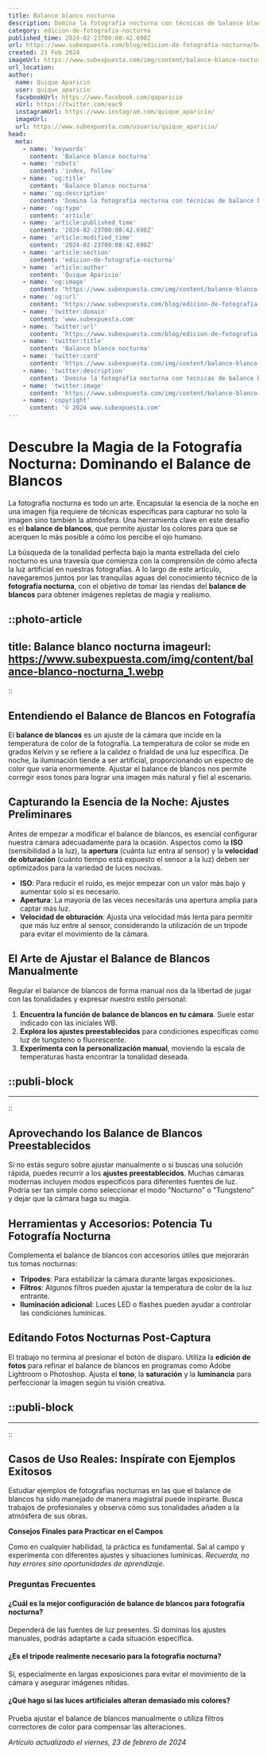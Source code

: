 ```yaml
---
title: Balance blanco nocturna
description: Domina la fotografía nocturna con técnicas de balance blanco que te aseguran colores perfectos en cada toma. Descubre cómo aquí.
category: edicion-de-fotografia-nocturna
published_time: 2024-02-23T00:08:42.698Z
url: https://www.subexpuesta.com/blog/edicion-de-fotografia-nocturna/balance-blanco-nocturna
created: 23 Feb 2024
imageUrl: https://www.subexpuesta.com/img/content/balance-blanco-nocturna_1.webp
url_location:
author:
  name: Quique Aparicio
  user: quique_aparicio
  facebookUrl: https://www.facebook.com/qaparicio
  xUrl: https://twitter.com/eac9
  instagramUrl: https://www.instagram.com/quique_aparicio/
  imageUrl: 
  url: https://www.subexpuesta.com/usuario/quique_aparicio/
head:
  meta:
    - name: 'keywords'
      content: 'Balance blanco nocturna'
    - name: 'robots'
      content: 'index, follow'
    - name: 'og:title'
      content: 'Balance blanco nocturna'
    - name: 'og:description'
      content: 'Domina la fotografía nocturna con técnicas de balance blanco que te aseguran colores perfectos en cada toma. Descubre cómo aquí.'
    - name: 'og:type'
      content: 'article'
    - name: 'article:published_time'
      content: '2024-02-23T00:08:42.698Z'
    - name: 'article:modified_time'
      content: '2024-02-23T00:08:42.698Z'
    - name: 'article:section'
      content: 'edicion-de-fotografia-nocturna'
    - name: 'article:author'
      content: 'Quique Aparicio'
    - name: 'og:image'
      content: 'https://www.subexpuesta.com/img/content/balance-blanco-nocturna_1.webp'
    - name: 'og:url'
      content: 'https://www.subexpuesta.com/blog/edicion-de-fotografia-nocturna/balance-blanco-nocturna'
    - name: 'twitter:domain'
      content: 'www.subexpuesta.com'
    - name: 'twitter:url'
      content: 'https://www.subexpuesta.com/blog/edicion-de-fotografia-nocturna/balance-blanco-nocturna'
    - name: 'twitter:title'
      content: 'Balance blanco nocturna'
    - name: 'twitter:card'
      content: 'https://www.subexpuesta.com/img/content/balance-blanco-nocturna_1.webp'
    - name: 'twitter:description'
      content: 'Domina la fotografía nocturna con técnicas de balance blanco que te aseguran colores perfectos en cada toma. Descubre cómo aquí.'
    - name: 'twitter:image'
      content: 'https://www.subexpuesta.com/img/content/balance-blanco-nocturna_1.webp'
    - name: 'copyright'
      content: '© 2024 www.subexpuesta.com'
---
```

# Descubre la Magia de la Fotografía Nocturna: Dominando el Balance de Blancos

La fotografía nocturna es todo un arte. Encapsular la esencia de la noche en una imagen fija requiere de técnicas específicas para capturar no solo la imagen sino también la atmósfera. Una herramienta clave en este desafío es el **balance de blancos**, que permite ajustar los colores para que se acerquen lo más posible a cómo los percibe el ojo humano.

La búsqueda de la tonalidad perfecta bajo la manta estrellada del cielo nocturno es una travesía que comienza con la comprensión de cómo afecta la luz artificial en nuestras fotografías. A lo largo de este artículo, navegaremos juntos por las tranquilas aguas del conocimiento técnico de la **fotografía nocturna**, con el objetivo de tomar las riendas del **balance de blancos** para obtener imágenes repletas de magia y realismo.


::photo-article
---
title: Balance blanco nocturna
imageurl: https://www.subexpuesta.com/img/content/balance-blanco-nocturna_1.webp
---
::


## Entendiendo el Balance de Blancos en Fotografía
El **balance de blancos** es un ajuste de la cámara que incide en la temperatura de color de la fotografía. La temperatura de color se mide en grados Kelvin y se refiere a la calidez o frialdad de una luz específica. De noche, la iluminación tiende a ser artificial, proporcionando un espectro de color que varía enormemente. Ajustar el balance de blancos nos permite corregir esos tonos para lograr una imagen más natural y fiel al escenario.

## Capturando la Esencia de la Noche: Ajustes Preliminares 
Antes de empezar a modificar el balance de blancos, es esencial configurar nuestra cámara adecuadamente para la ocasión. Aspectos como la **ISO** (sensibilidad a la luz), la **apertura** (cuánta luz entra al sensor) y la **velocidad de obturación** (cuánto tiempo está expuesto el sensor a la luz) deben ser optimizados para la variedad de luces nocivas.

- **ISO**: Para reducir el ruido, es mejor empezar con un valor más bajo y aumentar solo si es necesario.
- **Apertura**: La mayoría de las veces necesitarás una apertura amplia para captar más luz.
- **Velocidad de obturación**: Ajusta una velocidad más lenta para permitir que más luz entre al sensor, considerando la utilización de un trípode para evitar el movimiento de la cámara.

## El Arte de Ajustar el Balance de Blancos Manualmente
Regular el balance de blancos de forma manual nos da la libertad de jugar con las tonalidades y expresar nuestro estilo personal:

1. **Encuentra la función de balance de blancos en tu cámara**. Suele estar indicado con las iniciales WB.
2. **Explora los ajustes preestablecidos** para condiciones específicas como luz de tungsteno o fluorescente.
3. **Experimenta con la personalización manual**, moviendo la escala de temperaturas hasta encontrar la tonalidad deseada.


  ::publi-block
  ---
  ---
  ::
  
  
## Aprovechando los Balance de Blancos Preestablecidos 
Si no estás seguro sobre ajustar manualmente o si buscas una solución rápida, puedes recurrir a los **ajustes preestablecidos**. Muchas cámaras modernas incluyen modos específicos para diferentes fuentes de luz. Podría ser tan simple como seleccionar el modo "Nocturno" o "Tungsteno" y dejar que la cámara haga su magia.

## Herramientas y Accesorios: Potencia Tu Fotografía Nocturna
Complementa el balance de blancos con accesorios útiles que mejorarán tus tomas nocturnas:

- **Trípodes**: Para estabilizar la cámara durante largas exposiciones.
- **Filtros**: Algunos filtros pueden ajustar la temperatura de color de la luz entrante.
- **Iluminación adicional**: Luces LED o flashes pueden ayudar a controlar las condiciones lumínicas.

## Editando Fotos Nocturnas Post-Captura
El trabajo no termina al presionar el botón de disparo. Utiliza la **edición de fotos** para refinar el balance de blancos en programas como Adobe Lightroom o Photoshop. Ajusta el **tono**, la **saturación** y la **luminancia** para perfeccionar la imagen según tu visión creativa.


  ::publi-block
  ---
  ---
  ::
  
  
## Casos de Uso Reales: Inspírate con Ejemplos Exitosos
Estudiar ejemplos de fotografías nocturnas en las que el balance de blancos ha sido manejado de manera magistral puede inspirarte. Busca trabajos de profesionales y observa cómo sus tonalidades añaden a la atmósfera de sus obras.

**Consejos Finales para Practicar en el Campos**

Como en cualquier habilidad, la práctica es fundamental. Sal al campo y experimenta con diferentes ajustes y situaciones lumínicas. *Recuerda, no hay errores sino oportunidades de aprendizaje*.

### Preguntas Frecuentes

#### ¿Cuál es la mejor configuración de balance de blancos para fotografía nocturna?
Dependerá de las fuentes de luz presentes. Si dominas los ajustes manuales, podrás adaptarte a cada situación específica.

#### ¿Es el trípode realmente necesario para la fotografía nocturna?
Sí, especialmente en largas exposiciones para evitar el movimiento de la cámara y asegurar imágenes nítidas.

#### ¿Qué hago si las luces artificiales alteran demasiado mis colores?
Prueba ajustar el balance de blancos manualmente o utiliza filtros correctores de color para compensar las alteraciones.

_Artículo actualizado el viernes, 23 de febrero de 2024_